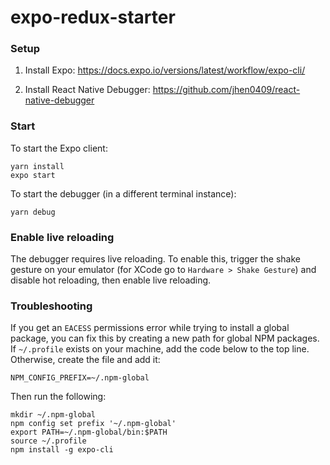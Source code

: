 # expo-redux-starter
### Setup

1. Install Expo:
https://docs.expo.io/versions/latest/workflow/expo-cli/

2. Install React Native Debugger:
https://github.com/jhen0409/react-native-debugger

### Start
To start the Expo client:
```
yarn install
expo start
```
To start the debugger (in a different terminal instance):
```
yarn debug
```

### Enable live reloading
The debugger requires live reloading. To enable this, trigger the shake gesture on your emulator (for XCode go to `Hardware > Shake Gesture`) and disable hot reloading, then enable live reloading.

### Troubleshooting
If you get an `EACESS` permissions error while trying to install a global package, you can fix this by creating a new path for global NPM packages. If `~/.profile` exists on your machine, add the code below to the top line. Otherwise, create the file and add it:
```
NPM_CONFIG_PREFIX=~/.npm-global
```
Then run the following:
```
mkdir ~/.npm-global
npm config set prefix '~/.npm-global'
export PATH=~/.npm-global/bin:$PATH
source ~/.profile
npm install -g expo-cli
```
